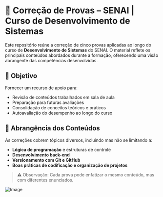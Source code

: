 # 📘 Correção de Provas – SENAI | Curso de Desenvolvimento de Sistemas

Este repositório reúne a correção de cinco provas aplicadas ao longo do curso de **Desenvolvimento de Sistemas** do SENAI. O material reflete os principais conteúdos abordados durante a formação, oferecendo uma visão abrangente das competências desenvolvidas.

## 🎯 Objetivo

Fornecer um recurso de apoio para:

- Revisão de conteúdos trabalhados em sala de aula  
- Preparação para futuras avaliações  
- Consolidação de conceitos teóricos e práticos  
- Autoavaliação do desempenho ao longo do curso  

## 🧠 Abrangência dos Conteúdos

As correções cobrem tópicos diversos, incluindo mas não se limitando a:

- **Lógica de programação** e estruturas de controle    
- **Desenvolvimento back-end**   
- **Versionamento com Git e GitHub**  
- **Boas práticas de codificação e organização de projetos**

> ⚠️ Observação: Cada prova pode enfatizar o mesmo conteúdo, mas com diferentes enunciados.

![Image](https://github.com/user-attachments/assets/dcf3ea0b-3c07-4970-b1a9-ec82799abbff)
